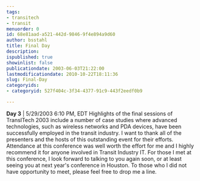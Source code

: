 ```yaml
---
tags:
- transitech
- transit
menuorder: 0
id: 68e81aad-a521-442d-9846-9f4e894a9d60
author: bsstahl
title: Final Day
description: 
ispublished: true
showinlist: false
publicationdate: 2003-06-03T21:22:00
lastmodificationdate: 2010-10-22T18:11:36
slug: Final-Day
categoryids:
- categoryid: 527f404c-3f34-4377-91c9-443f2eedf0b9

---
```


**Day 3** | 5/29/2003 6:10 PM, EDT
 Highlights of the final sessions of TransITech 2003 include a number of case studies where advanced technologies, such as wireless networks and PDA devices, have been successfully employed in the transit industry. I want to thank all of the presenters and the hosts of this outstanding event for their efforts. Attendance at this conference was well worth the effort for me and I highly recommend it for anyone involved in Transit Industry IT. For those I met at this conference, I look forward to talking to you again soon, or at least seeing you at next year's conference in Houston. To those who I did not have opportunity to meet, please feel free to drop me a line. 
